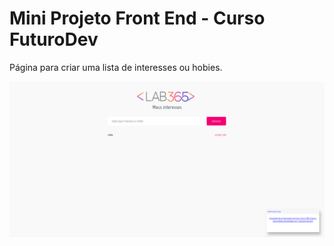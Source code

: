 # Mini Projeto Front End - Curso FuturoDev

Página para criar uma lista de interesses ou hobies.

![Crie sua lista de interesses ou hobies](assets/tela_lista_interesses.png)
